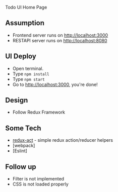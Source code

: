 Todo UI Home Page

## Assumption

- Frontend server runs on <http://localhost:3000>
- RESTAPI server runs on <http://localhost:8080>

## UI Deploy
- Open terminal.
- Type `npm install`
- Type `npm start`
- Go to <http://localhost:3000>, you're done!

## Design
- Follow Redux Framework

## Some Tech
* [redux-act](https://github.com/pauldijou/redux-act) - simple redux action/reducer helpers
* [webpack]
* [Eslint]

## Follow up
- Filter is not implemented
- CSS is not loaded properly
